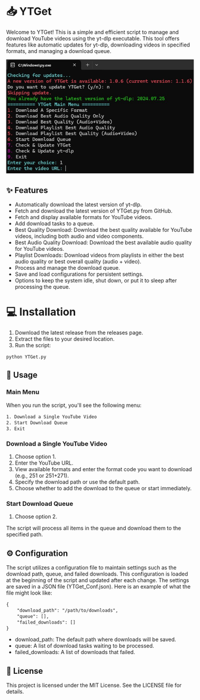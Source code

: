 # 📥 YTGet
Welcome to YTGet! This is a simple and efficient script to manage and download YouTube videos using the yt-dlp executable. This tool offers features like automatic updates for yt-dlp, downloading videos in specified formats, and managing a download queue.

<p align="center">
  <img src="https://raw.githubusercontent.com/ErfanNamira/YTGet/main/Imagez/YTGet1.1.6.jpg" alt="YTGet">
</p>

## ✨ Features
* Automatically download the latest version of yt-dlp.
* Fetch and download the latest version of YTGet.py from GitHub.
* Fetch and display available formats for YouTube videos.
* Add download tasks to a queue.
* Best Quality Download: Download the best quality available for YouTube videos, including both audio and video components.
* Best Audio Quality Download: Download the best available audio quality for YouTube videos.
* Playlist Downloads: Download videos from playlists in either the best audio quality or best overall quality (audio + video).
* Process and manage the download queue.
* Save and load configurations for persistent settings.
* Options to keep the system idle, shut down, or put it to sleep after processing the queue.
# 💻 Installation
1. Download the latest release from the releases page.
2. Extract the files to your desired location.
3. Run the script:
```
python YTGet.py
```
## 🚀 Usage
### Main Menu
When you run the script, you'll see the following menu:
```
1. Download a Single YouTube Video
2. Start Download Queue
3. Exit
```
### Download a Single YouTube Video
1. Choose option 1.
2. Enter the YouTube URL.
3. View available formats and enter the format code you want to download (e.g., 251 or 251+271).
4. Specify the download path or use the default path.
5. Choose whether to add the download to the queue or start immediately.
### Start Download Queue
1. Choose option 2.

The script will process all items in the queue and download them to the specified path.
## ⚙️ Configuration
The script utilizes a configuration file to maintain settings such as the download path, queue, and failed downloads. This configuration is loaded at the beginning of the script and updated after each change. The settings are saved in a JSON file (YTGet_Conf.json). Here is an example of what the file might look like:
```
{
    "download_path": "/path/to/downloads",
    "queue": [],
    "failed_downloads": []
}
```
* download_path: The default path where downloads will be saved.
* queue: A list of download tasks waiting to be processed.
* failed_downloads: A list of downloads that failed.
## 📄 License
This project is licensed under the MIT License. See the LICENSE file for details.

